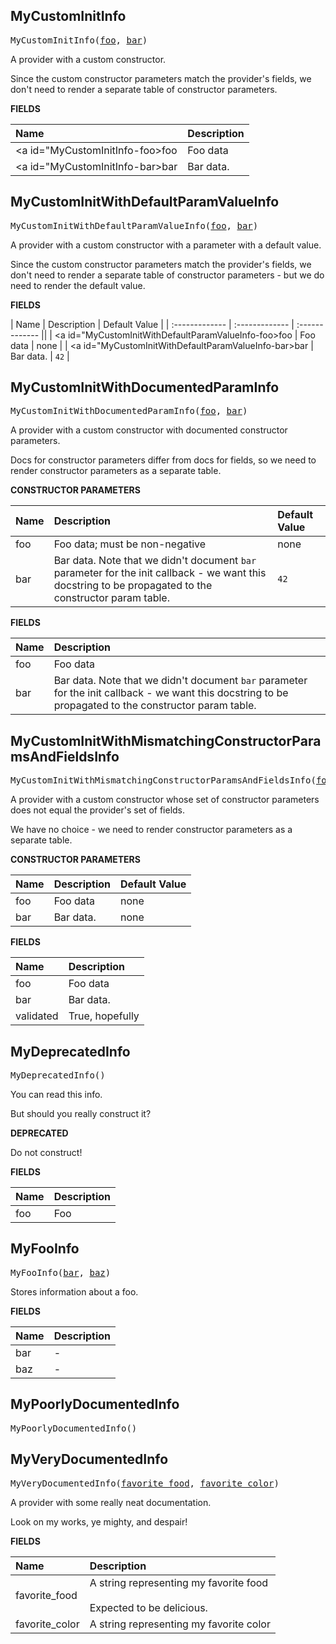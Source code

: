 <!-- Generated with Stardoc: http://skydoc.bazel.build -->



<a id="MyCustomInitInfo"></a>

## MyCustomInitInfo

<pre>
MyCustomInitInfo(<a href="#MyCustomInitInfo-foo">foo</a>, <a href="#MyCustomInitInfo-bar">bar</a>)
</pre>

A provider with a custom constructor.

Since the custom constructor parameters match the provider's fields,
we don't need to render a separate table of constructor parameters.

**FIELDS**

| Name  | Description |
| :------------- | :------------- |
| <a id="MyCustomInitInfo-foo></a>foo |  Foo data  |
| <a id="MyCustomInitInfo-bar></a>bar |  Bar data.  |


<a id="MyCustomInitWithDefaultParamValueInfo"></a>

## MyCustomInitWithDefaultParamValueInfo

<pre>
MyCustomInitWithDefaultParamValueInfo(<a href="#MyCustomInitWithDefaultParamValueInfo-foo">foo</a>, <a href="#MyCustomInitWithDefaultParamValueInfo-bar">bar</a>)
</pre>

A provider with a custom constructor with a parameter with a default value.

Since the custom constructor parameters match the provider's fields,
we don't need to render a separate table of constructor parameters - but
we do need to render the default value.

**FIELDS**

| Name  | Description | Default Value |
| :------------- | :------------- | :------------- ||
| <a id="MyCustomInitWithDefaultParamValueInfo-foo></a>foo |  Foo data  |  none  |
| <a id="MyCustomInitWithDefaultParamValueInfo-bar></a>bar |  Bar data.  |  `42`  |


<a id="MyCustomInitWithDocumentedParamInfo"></a>

## MyCustomInitWithDocumentedParamInfo

<pre>
MyCustomInitWithDocumentedParamInfo(<a href="#MyCustomInitWithDocumentedParamInfo-_init-foo">foo</a>, <a href="#MyCustomInitWithDocumentedParamInfo-_init-bar">bar</a>)
</pre>

A provider with a custom constructor with documented constructor parameters.

Docs for constructor parameters differ from docs for fields, so we need to render
constructor parameters as a separate table.

**CONSTRUCTOR PARAMETERS**

| Name  | Description | Default Value |
| :------------- | :------------- | :------------- |
| <a id="MyCustomInitWithDocumentedParamInfo-_init-foo"></a>foo |  Foo data; must be non-negative   |  none |
| <a id="MyCustomInitWithDocumentedParamInfo-_init-bar"></a>bar |  Bar data. Note that we didn't document `bar` parameter for the init callback - we want this docstring to be propagated to the constructor param table.   |  `42` |

**FIELDS**

| Name  | Description |
| :------------- | :------------- |
| <a id="MyCustomInitWithDocumentedParamInfo-foo"></a>foo |  Foo data    |
| <a id="MyCustomInitWithDocumentedParamInfo-bar"></a>bar |  Bar data. Note that we didn't document `bar` parameter for the init callback - we want this docstring to be propagated to the constructor param table.    |


<a id="MyCustomInitWithMismatchingConstructorParamsAndFieldsInfo"></a>

## MyCustomInitWithMismatchingConstructorParamsAndFieldsInfo

<pre>
MyCustomInitWithMismatchingConstructorParamsAndFieldsInfo(<a href="#MyCustomInitWithMismatchingConstructorParamsAndFieldsInfo-_init-foo">foo</a>, <a href="#MyCustomInitWithMismatchingConstructorParamsAndFieldsInfo-_init-bar">bar</a>)
</pre>

A provider with a custom constructor whose set of constructor parameters does not equal the provider's set of fields.

We have no choice - we need to render constructor parameters as a separate table.

**CONSTRUCTOR PARAMETERS**

| Name  | Description | Default Value |
| :------------- | :------------- | :------------- |
| <a id="MyCustomInitWithMismatchingConstructorParamsAndFieldsInfo-_init-foo"></a>foo |  Foo data   |  none |
| <a id="MyCustomInitWithMismatchingConstructorParamsAndFieldsInfo-_init-bar"></a>bar |  Bar data.   |  none |

**FIELDS**

| Name  | Description |
| :------------- | :------------- |
| <a id="MyCustomInitWithMismatchingConstructorParamsAndFieldsInfo-foo"></a>foo |  Foo data    |
| <a id="MyCustomInitWithMismatchingConstructorParamsAndFieldsInfo-bar"></a>bar |  Bar data.    |
| <a id="MyCustomInitWithMismatchingConstructorParamsAndFieldsInfo-validated"></a>validated |  True, hopefully    |


<a id="MyDeprecatedInfo"></a>

## MyDeprecatedInfo

<pre>
MyDeprecatedInfo()
</pre>

You can read this info.

But should you really construct it?

**DEPRECATED**

Do not construct!

**FIELDS**

| Name  | Description |
| :------------- | :------------- |
| <a id="MyDeprecatedInfo-foo"></a>foo |  Foo    |


<a id="MyFooInfo"></a>

## MyFooInfo

<pre>
MyFooInfo(<a href="#MyFooInfo-bar">bar</a>, <a href="#MyFooInfo-baz">baz</a>)
</pre>

Stores information about a foo.

**FIELDS**

| Name  | Description |
| :------------- | :------------- |
| <a id="MyFooInfo-bar"></a>bar |  -    |
| <a id="MyFooInfo-baz"></a>baz |  -    |


<a id="MyPoorlyDocumentedInfo"></a>

## MyPoorlyDocumentedInfo

<pre>
MyPoorlyDocumentedInfo()
</pre>


<a id="MyVeryDocumentedInfo"></a>

## MyVeryDocumentedInfo

<pre>
MyVeryDocumentedInfo(<a href="#MyVeryDocumentedInfo-favorite_food">favorite_food</a>, <a href="#MyVeryDocumentedInfo-favorite_color">favorite_color</a>)
</pre>

A provider with some really neat documentation.

Look on my works, ye mighty, and despair!

**FIELDS**

| Name  | Description |
| :------------- | :------------- |
| <a id="MyVeryDocumentedInfo-favorite_food"></a>favorite_food |  A string representing my favorite food<br><br>Expected to be delicious.    |
| <a id="MyVeryDocumentedInfo-favorite_color"></a>favorite_color |  A string representing my favorite color    |


